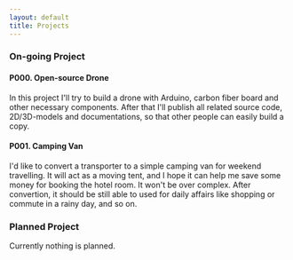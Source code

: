 ```yaml
---
layout: default
title: Projects
---
```

### On-going Project

#### P000. Open-source Drone
In this project I'll try to build a drone with Arduino, carbon fiber board and other necessary components. After that I'll publish all related source code, 2D/3D-models and documentations, so that other people can easily build a copy.

#### P001. Camping Van
I'd like to convert a transporter to a simple camping van for weekend travelling. It will act as a moving tent, and I hope it can help me save some money for booking the hotel room. It won't be over complex. After convertion, it should be still able to used for daily affairs like shopping or commute in a rainy day, and so on.

### Planned Project
Currently nothing is planned.